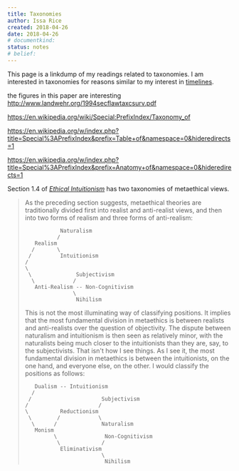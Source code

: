 ```yaml
---
title: Taxonomies
author: Issa Rice
created: 2018-04-26
date: 2018-04-26
# documentkind:
status: notes
# belief:
---
```


This page is a linkdump of my readings related to taxonomies. I am interested in taxonomies for reasons similar to my interest in [timelines](https://timelines.issarice.com/wiki/Main_Page).

the figures in this paper are interesting <http://www.landwehr.org/1994secflawtaxcsurv.pdf>

<https://en.wikipedia.org/wiki/Special:PrefixIndex/Taxonomy_of>

<https://en.wikipedia.org/w/index.php?title=Special%3APrefixIndex&prefix=Table+of&namespace=0&hideredirects=1>

<https://en.wikipedia.org/w/index.php?title=Special%3APrefixIndex&prefix=Anatomy+of&namespace=0&hideredirects=1>

Section 1.4 of *[Ethical Intuitionism](https://en.wikipedia.org/wiki/Ethical_Intuitionism_(book))* has two taxonomies of metaethical views.

> As the preceding section suggests, metaethical theories are traditionally
> divided first into realist and anti-realist views, and then into two forms of
> realism and three forms of anti-realism:
>
> ```
>            Naturalism
>           /
>    Realism
>   /       \
>  /         Intuitionism
> /
> \
>  \              Subjectivism
>   \            /
>    Anti-Realism -- Non-Cognitivism
>                \
>                 Nihilism
> ```
>
> This is not the most illuminating way of classifying positions. It implies
> that the most fundamental division in metaethics is between realists and
> anti-realists over the question of objectivity. The dispute between
> naturalism and intuitionism is then seen as relatively minor, with the
> naturalists being much closer to the intuitionists than they are, say, to the
> subjectivists. That isn't how I see things. As I see it, the most fundamental
> division in metaethics is between the intuitionists, on the one hand, and
> everyone else, on the other. I would classify the positions as follows:
>
> ```
>    Dualism -- Intuitionism
>   /
>  /                      Subjectivism
> /                      /
> \          Reductionism
>  \        /            \
>   \      /              Naturalism
>    Monism
>          \               Non-Cognitivism
>           \             /
>            Eliminativism
>                         \
>                          Nihilism
> ```
